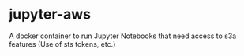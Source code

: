 # jupyter-aws
A docker container to run Jupyter Notebooks that need access to s3a features (Use of sts tokens, etc.)
